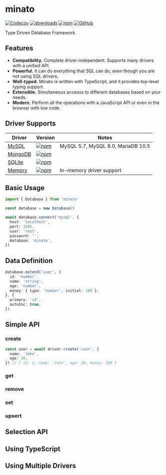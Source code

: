 # minato

[![Codecov](https://img.shields.io/codecov/c/github/shigma/minato?style=flat-square)](https://codecov.io/gh/shigma/minato)
[![downloads](https://img.shields.io/npm/dm/minato?style=flat-square)](https://www.npmjs.com/package/minato)
[![npm](https://img.shields.io/npm/v/minato?style=flat-square)](https://www.npmjs.com/package/minato)
[![GitHub](https://img.shields.io/github/license/shigma/minato?style=flat-square)](https://github.com/shigma/minato/blob/master/LICENSE)

Type Driven Database Framework.

## Features

- **Compatibility.** Complete driver-independent. Supports many drivers with a unified API.
- **Powerful.** It can do everything that SQL can do, even though you are not using SQL drivers.
- **Well-typed.** Minato is written with TypeScript, and it provides top-level typing support.
- **Extensible.** Simultaneous accesss to different databases based on your needs.
- **Modern.** Perform all the operations with a JavaScript API or even in the browser with low code.

## Driver Supports

| Driver | Version | Notes |
| ------ | ------ | ----- |
| [MySQL](https://github.com/shigma/minato/tree/master/packages/mysql) | [![npm](https://img.shields.io/npm/v/@minatojs/driver-mysql?style=flat-square)](https://www.npmjs.com/package/@minatojs/driver-mysql) | MySQL 5.7, MySQL 8.0, MariaDB 10.5 |
| [MongoDB](https://github.com/shigma/minato/tree/master/packages/mongo) | [![npm](https://img.shields.io/npm/v/@minatojs/driver-mongo?style=flat-square)](https://www.npmjs.com/package/@minatojs/driver-mongo) | |
| [SQLite](https://github.com/shigma/minato/tree/master/packages/sqlite) | [![npm](https://img.shields.io/npm/v/@minatojs/driver-sqlite?style=flat-square)](https://www.npmjs.com/package/@minatojs/driver-sqlite) | |
| [Memory](https://github.com/shigma/minato/tree/master/packages/memory) | [![npm](https://img.shields.io/npm/v/@minatojs/driver-memory?style=flat-square)](https://www.npmjs.com/package/@minatojs/driver-memory) | In-memory driver support |

## Basic Usage

```ts
import { Database } from 'minato'

const database = new Database()

await database.connect('mysql', {
  host: 'localhost',
  port: 3306,
  user: 'root',
  password: '',
  database: 'minato',
})
```

## Data Definition

```ts
database.extend('user', {
  id: 'number',
  name: 'string',
  age: 'number',
  money: { type: 'number', initial: 100 },
}, {
  primary: 'id',
  autoInc: true,
})
```

## Simple API

### create

```ts
const user = await driver.create('user', {
  name: 'John',
  age: 20,
}) // { id: 1, name: 'John', age: 20, money: 100 }
```

### get

### remove

### set

### upsert

## Selection API

## Using TypeScript

## Using Multiple Drivers
